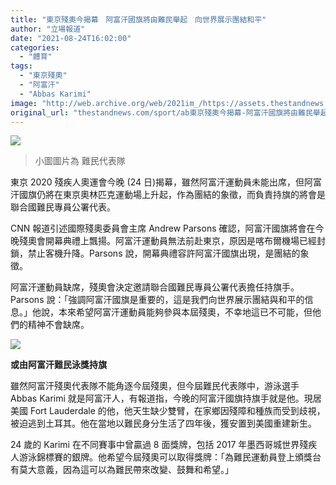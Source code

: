 ```yaml
---
title: "東京殘奧今揭幕　阿富汗國旗將由難民舉起　向世界展示團結和平"
author: "立場報道"
date: "2021-08-24T16:02:00"
categories:
  - "體育"
tags:
  - "東京殘奧"
  - "阿富汗"
  - "Abbas Karimi"
image: "http://web.archive.org/web/2021im_/https://assets.thestandnews.com/media/photos/20210824-11.png"
original_url: "thestandnews.com/sport/ab東京殘奧今揭幕-阿富汗國旗將由難民舉起-向世界展示團結和平-2"
---
```

![](http://web.archive.org/web/2021im_/https://assets.thestandnews.com/media/photos/20210824-11.png)
> 小圖圖片為 難民代表隊

東京 2020 殘疾人奧運會今晚 (24 日)揭幕，雖然阿富汗運動員未能出席，但阿富汗國旗仍將在東京奧林匹克運動場上升起，作為團結的象徵，而負責持旗的將會是聯合國難民專員公署代表。

CNN 報道引述國際殘奧委員會主席 Andrew Parsons 確認，阿富汗國旗將會在今晚殘奧會開幕典禮上飄揚。阿富汗運動員無法前赴東京，原因是喀布爾機場已經封鎖，禁止客機升降。Parsons 說，開幕典禮容許阿富汗國旗出現，是團結的象徵。

阿富汗運動員缺席，殘奧會決定邀請聯合國難民專員公署代表擔任持旗手。Parsons 說：「強調阿富汗國旗是重要的，這是我們向世界展示團結與和平的信息。」他說，本來希望阿富汗運動員能夠參與本屆殘奧，不幸地這已不可能，但他們的精神不會缺席。

![](http://web.archive.org/web/2021im_/https://assets.thestandnews.com/media/photos/safe_image.jfif)

**或由阿富汗難民泳獎持旗**

雖然阿富汗殘奧代表隊不能角逐今屆殘奧，但今屆難民代表隊中，游泳選手 Abbas Karimi 就是阿富汗人，有報道指，今晚的阿富汗國旗持旗手就是他。現居美國 Fort Lauderdale 的他，他天生缺少雙臂，在家鄉因殘障和種族而受到歧視，被迫逃到土耳其。他在當地以難民身分生活了四年後，獲安置到美國重建新生。

24 歲的 Karimi 在不同賽事中曾贏過 8 面獎牌，包括 2017 年墨西哥城世界殘疾人游泳錦標賽的銀牌。他希望今屆殘奧可以取得獎牌：「為難民運動員登上頒獎台有莫大意義，因為這可以為難民帶來改變、鼓舞和希望。」